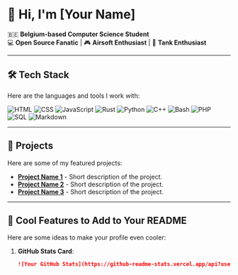 # 👋 Hi, I'm [Your Name]  

🇧🇪 **Belgium-based Computer Science Student**  
💻 **Open Source Fanatic** | 🎮 **Airsoft Enthusiast** | 🚜 **Tank Enthusiast**  

---

## 🛠️ **Tech Stack**  

Here are the languages and tools I work with:  

<p align="left">  
  <img src="https://img.icons8.com/external-tal-revivo-shadow-tal-revivo/24/000000/external-html-5-is-a-software-solution-stack-that-defines-the-properties-and-behaviors-of-web-page-logo-shadow-tal-revivo.png" alt="HTML" title="HTML"/>  
  <img src="https://img.icons8.com/external-tal-revivo-shadow-tal-revivo/24/000000/external-css3-is-a-style-sheet-language-used-for-describing-the-presentation-of-a-document-logo-shadow-tal-revivo.png" alt="CSS" title="CSS"/>  
  <img src="https://img.icons8.com/external-tal-revivo-shadow-tal-revivo/24/000000/external-javascript-is-a-high-level-interpreted-programming-language-logo-shadow-tal-revivo.png" alt="JavaScript" title="JavaScript"/>  
  <img src="https://img.icons8.com/external-tal-revivo-shadow-tal-revivo/24/000000/external-rust-is-a-multi-paradigm-system-programming-language-logo-shadow-tal-revivo.png" alt="Rust" title="Rust"/>  
  <img src="https://img.icons8.com/external-tal-revivo-shadow-tal-revivo/24/000000/external-python-a-high-level-general-purpose-programming-language-logo-shadow-tal-revivo.png" alt="Python" title="Python"/>  
  <img src="https://img.icons8.com/external-tal-revivo-shadow-tal-revivo/24/000000/external-c-the-most-widely-used-programming-language-for-developing-operating-systems-logo-shadow-tal-revivo.png" alt="C++" title="C++"/>  
  <img src="https://img.icons8.com/external-tal-revivo-shadow-tal-revivo/24/000000/external-bash-a-command-language-and-shell-for-interacting-with-an-operating-system-logo-shadow-tal-revivo.png" alt="Bash" title="Bash"/>  
  <img src="https://img.icons8.com/external-tal-revivo-shadow-tal-revivo/24/000000/external-php-is-a-popular-general-purpose-scripting-language-logo-shadow-tal-revivo.png" alt="PHP" title="PHP"/>  
  <img src="https://img.icons8.com/external-tal-revivo-shadow-tal-revivo/24/000000/external-sql-a-domain-specific-language-used-in-programming-and-designed-for-managing-data-logo-shadow-tal-revivo.png" alt="SQL" title="SQL"/>  
  <img src="https://img.icons8.com/external-tal-revivo-shadow-tal-revivo/24/000000/external-markdown-a-lightweight-markup-language-with-plain-text-formatting-syntax-logo-shadow-tal-revivo.png" alt="Markdown" title="Markdown"/>  
</p>  

---

## 🚀 **Projects**  

Here are some of my featured projects:  

- **[Project Name 1](https://github.com/yourusername/repo1)** - Short description of the project.  
- **[Project Name 2](https://github.com/yourusername/repo2)** - Short description of the project.  
- **[Project Name 3](https://github.com/yourusername/repo3)** - Short description of the project.  

---

## 🌟 **Cool Features to Add to Your README**  

Here are some ideas to make your profile even cooler:  

1. **GitHub Stats Card**:  
   ```markdown
   ![Your GitHub Stats](https://github-readme-stats.vercel.app/api?username=yourusername&show_icons=true&theme=radical)
